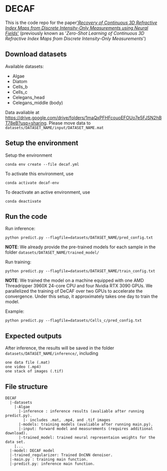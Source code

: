 # DECAF
This is the code repo for the paper['*Recovery of Continuous 3D Refractive Index Maps from Discrete Intensity-Only Measurements using Neural Fields*'](https://arxiv.org/abs/2112.00002) (previously known as '*Zero-Shot Learning of Continuous 3D Refractive Index Maps from Discrete Intensity-Only Measurements*')

## Download datasets
Available datasets:
- Algae
- Diatom
- Cells_b
- Cells_c
- Celegans_head
- Celegans_middle (body)

Data avaliable at https://drive.google.com/drive/folders/1maQxPFHFcouoEFOUo7e5FJSN2hBT78eB?usp=sharing.
Please move data to ```datasets/DATASET_NAME/input/DATASET_NAME.mat```

## Setup the environment
Setup the environment
```
conda env create --file decaf.yml
```
To activate this environment, use
```
conda activate decaf-env
```
To deactivate an active environment, use
```
conda deactivate
```
## Run the code
Run inference:
```
python predict.py --flagfile=datasets/DATASET_NAME/pred_config.txt
```
**NOTE**: We already provide the pre-trained models for each sample in the folder ```datasets/DATASET_NAME/trained_model/```

Run training:
```
python predict.py --flagfile=datasets/DATASET_NAME/train_config.txt
```
**NOTE**: We trained the model on a machine equipped with one AMD Threadripper 3960X 24-core CPU and four Nvidia RTX 3090 GPUs. We parallelized the training of DeCAF over two GPUs to accelerate the convergence. Under this setup, it approximately takes one day to train the model.

Example:
```
python predict.py --flagfile=datasets/Cells_c/pred_config.txt
```

## Expected outputs
After inference, the results will be saved in the folder ```datasets/DATASET_NAME/inference/```, including
```
one data file (.mat)
one video (.mp4)
one stack of images (.tif)
```

## File structure
```
DECAF
  |-datasets
    |-Algae
	  |-inference : inference results (avaliable after running predict.py).
		|- includes .mat, .mp4, and .tif images
	  |-models: training models (avaliable after running main.py).
	  |-input: forward model and measurements (requires additional download).
	  |-trained_model: trained neural representaion weights for the data set.
    |...
  |-model: DECAF model
  |-trained_regularizer: Trained DnCNN denoiser.
  |-main.py : training main function.
  |-predict.py: inference main function.
```

